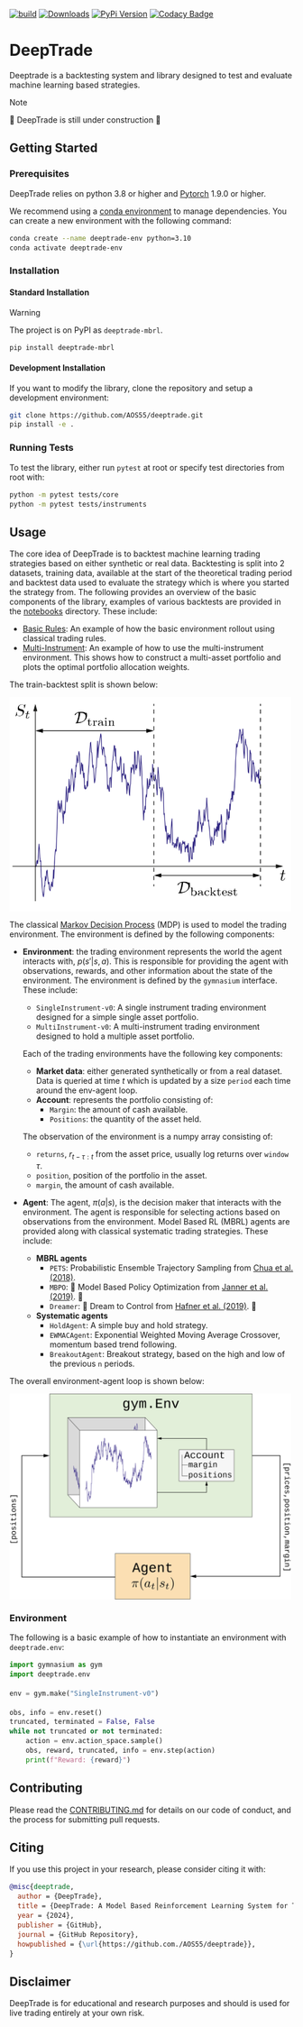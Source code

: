 [![build](https://github.com/AOS55/deeptrade/workflows/build/badge.svg)](https://github.com/AOS55/deeptrade/actions?query=workflow%3Abuild)
[![Downloads](https://img.shields.io/pypi/dm/deeptrade-mbrl)](https://pypi.org/project/deeptrade-mbrl/)
[![PyPi Version](https://img.shields.io/pypi/v/deeptrade-mbrl)](https://pypi.org/project/deeptrade-mbrl/)
[![Codacy Badge](https://app.codacy.com/project/badge/Grade/b115af01c853420cac4503e23e783f96)](https://app.codacy.com/gh/AOS55/DeepTrade/dashboard?utm_source=gh&utm_medium=referral&utm_content=&utm_campaign=Badge_grade)
# DeepTrade

Deeptrade is a backtesting system and library designed to test and evaluate machine learning based strategies.

> [!NOTE]
> :construction: DeepTrade is still under construction :construction:

## Getting Started

### Prerequisites

DeepTrade relies on python 3.8 or higher and [Pytorch](https://pytorch.org) 1.9.0 or higher.

We recommend using a [conda environment](https://docs.anaconda.com/miniconda/miniconda-install/) to manage dependencies. You can create a new environment with the following command:

```bash
conda create --name deeptrade-env python=3.10
conda activate deeptrade-env
```

### Installation

#### Standard Installation

> [!WARNING]
> The project is on PyPI as `deeptrade-mbrl`.

```bash
pip install deeptrade-mbrl
```

#### Development Installation

If you want to modify the library, clone the repository and setup a development environment:

```bash
git clone https://github.com/AOS55/deeptrade.git
pip install -e .
```

### Running Tests

To test the library, either run `pytest` at root or specify test directories from root with:

```bash
python -m pytest tests/core
python -m pytest tests/instruments
```

## Usage

The core idea of DeepTrade is to backtest machine learning trading strategies based on either synthetic or real data. Backtesting is split into 2 datasets, training data, available at the start of the theoretical trading period and backtest data used to evaluate the strategy which is where you started the strategy from. The following provides an overview of the basic components of the library, examples of various backtests are provided in the [notebooks](notebooks) directory. These include:

- [Basic Rules](notebooks/basic_rules.ipynb): An example of how the basic environment rollout using classical trading rules.
- [Multi-Instrument](notebooks/multi_instrument.ipynb): An example of how to use the multi-instrument environment. This shows how to construct a multi-asset portfolio and plots the optimal portfolio allocation weights. 

The train-backtest split is shown below:

<img align="center" src="https://github.com/AOS55/DeepTrade/blob/assets/assets/Backtest-Split.svg" width="500" alt="Train/Backtest split">

The classical [Markov Decision Process](https://en.wikipedia.org/wiki/Markov_decision_process) (MDP) is used to model the trading environment. The environment is defined by the following components:

- **Environment**: the trading environment represents the world the agent interacts with, $p(s'|s, a)$. This is responsible for providing the agent with observations, rewards, and other information about the state of the environment. The environment is defined by the `gymnasium` interface. These include:
  - `SingleInstrument-v0`: A single instrument trading environment designed for a simple single asset portfolio.
  - `MultiInstrument-v0`: A multi-instrument trading environment designed to hold a multiple asset portfolio.

  Each of the trading environments have the following key components:
    -  **Market data**: either generated synthetically or from a real dataset. Data is queried at time $t$ which is updated by a size `period` each time around the env-agent loop.
    -  **Account**: represents the portfolio consisting of:
       -  `Margin`: the amount of cash available.
       -  `Positions`: the quantity of the asset held.

  The observation of the environment is a numpy array consisting of:
    - `returns`, $r_{t-\tau:t}$ from the asset price, usually log returns over `window` $\tau$.
    - `position`, position of the portfolio in the asset.
    - `margin`, the amount of cash available.

- **Agent**: The agent, $\pi(a|s)$, is the decision maker that interacts with the environment. The agent is responsible for selecting actions based on observations from the environment. Model Based RL (MBRL) agents are provided along with classical systematic trading strategies. These include:
  - **MBRL agents**
    - `PETS`: Probabilistic Ensemble Trajectory Sampling from [Chua et al. (2018)](https://arxiv.org/abs/1805.12114).
    - `MBPO`: :construction: Model Based Policy Optimization from [Janner et al. (2019)](https://arxiv.org/abs/1906.08253). :construction:
    - `Dreamer`: :construction: Dream to Control from [Hafner et al. (2019)](https://arxiv.org/abs/1912.01603). :construction:
  - **Systematic agents**
    - `HoldAgent`: A simple buy and hold strategy.
    - `EWMACAgent`: Exponential Weighted Moving Average Crossover, momentum based trend following.
    - `BreakoutAgent`: Breakout strategy, based on the high and low of the previous `n` periods.

The overall environment-agent loop is shown below:

<img align="center" src="https://github.com/AOS55/DeepTrade/blob/assets/assets/DeepTrade-Env.png" width="500" alt="Agent/Env loop">

### Environment

The following is a basic example of how to instantiate an environment with `deeptrade.env`:

```python
import gymnasium as gym
import deeptrade.env

env = gym.make("SingleInstrument-v0")

obs, info = env.reset()
truncated, terminated = False, False
while not truncated or not terminated:
    action = env.action_space.sample()
    obs, reward, truncated, info = env.step(action)
    print(f"Reward: {reward}")
```

<!-- ### Agent

```python
import deeptrade.model

``` -->


## Contributing

Please read the [CONTRIBUTING.md](CONTRIBUTING.md) for details on our code of conduct, and the process for submitting pull requests.

## Citing

If you use this project in your research, please consider citing it with:
```bibtex
@misc{deeptrade,
  author = {DeepTrade},
  title = {DeepTrade: A Model Based Reinforcement Learning System for Trading},
  year = {2024},
  publisher = {GitHub},
  journal = {GitHub Repository},
  howpublished = {\url{https://github.com./AOS55/deeptrade}},
}
```

## Disclaimer

DeepTrade is for educational and research purposes and should is used for live trading entirely at your own risk.